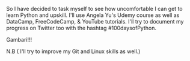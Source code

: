 So I have decided to task myself to see how uncomfortable I can get to learn Python and upskill.
I'll use Angela Yu's Udemy course as well as DataCamp, FreeCodeCamp, & YouTube tutorials.
I'll try to document my progress on Twitter too with the hashtag #100daysofPython.

Gambari!!!


N.B ( I'll try to improve my Git and Linux skills as well.)
